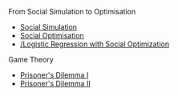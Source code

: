 
From Social Simulation to Optimisation
 - [Social Simulation](https://github.com/uzay00/CMPE373/blob/master/2018/Lecture1/Social%20Simulation.ipynb)
 - [Social Optimisation](https://github.com/uzay00/CMPE373/blob/master/2018/Lecture1/Social%20Optimization.ipynb)
 - [/Logistic Regression with Social Optimization](https://github.com/uzay00/CMPE373/blob/master/2018/Lecture5/Logistic%20Regression%20with%20Social%20Optimization.ipynb)

Game Theory
 - [Prisoner's Dilemma I](https://github.com/uzay00/CMPE373/blob/master/2018/Lecture6/ABM%20for%20cooperation.ipynb)
 - [Prisoner's Dilemma II](https://github.com/uzay00/CMPE373/blob/master/2018/Lecture6/Cooperation%20Game.ipynb)

